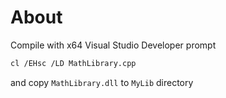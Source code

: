 # About

Compile with x64 Visual Studio Developer prompt

```bash
cl /EHsc /LD MathLibrary.cpp
```

and copy `MathLibrary.dll` to `MyLib` directory 